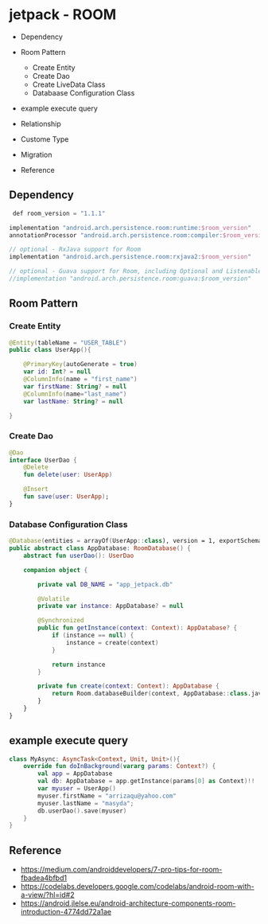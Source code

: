 # jetpack - ROOM
* Dependency
* Room Pattern
	* Create Entity
	* Create Dao
	* Create LiveData Class
	* Databaase Configuration Class
* example execute query
* Relationship
* Custome Type
* Migration	

* Reference

## Dependency
```kotlin
 def room_version = "1.1.1"

implementation "android.arch.persistence.room:runtime:$room_version"
annotationProcessor "android.arch.persistence.room:compiler:$room_version" // use kapt for Kotlin

// optional - RxJava support for Room
implementation "android.arch.persistence.room:rxjava2:$room_version"

// optional - Guava support for Room, including Optional and ListenableFuture
//implementation "android.arch.persistence.room:guava:$room_version"
```

## Room Pattern
### Create Entity
```kotlin
@Entity(tableName = "USER_TABLE")
public class UserApp(){

    @PrimaryKey(autoGenerate = true)
    var id: Int? = null
    @ColumnInfo(name = "first_name")
    var firstName: String? = null
    @ColumnInfo(name="last_name")
    var lastName: String? = null

}
```

### Create Dao
```kotlin
@Dao
interface UserDao {
    @Delete
    fun delete(user: UserApp)

    @Insert
    fun save(user: UserApp);
}
```

### Database Configuration Class
```kotlin
@Database(entities = arrayOf(UserApp::class), version = 1, exportSchema = false)
public abstract class AppDatabase: RoomDatabase() {
    abstract fun userDao(): UserDao

    companion object {

        private val DB_NAME = "app_jetpack.db"

        @Volatile
        private var instance: AppDatabase? = null

        @Synchronized
        public fun getInstance(context: Context): AppDatabase? {
            if (instance == null) {
                instance = create(context)
            }

            return instance
        }

        private fun create(context: Context): AppDatabase {
            return Room.databaseBuilder(context, AppDatabase::class.java, DB_NAME).build()
        }
    }
}
```

## example execute query
```kotlin
class MyAsync: AsyncTask<Context, Unit, Unit>(){
	override fun doInBackground(vararg params: Context?) {
		val app = AppDatabase
		val db: AppDatabase = app.getInstance(params[0] as Context)!!
		var myuser = UserApp()
		myuser.firstName = "arrizaqu@yahoo.com"
		myuser.lastName = "masyda";
		db.userDao().save(myuser)
	}
}

```

## Reference
* https://medium.com/androiddevelopers/7-pro-tips-for-room-fbadea4bfbd1
* https://codelabs.developers.google.com/codelabs/android-room-with-a-view/?hl=id#2
* https://android.jlelse.eu/android-architecture-components-room-introduction-4774dd72a1ae
